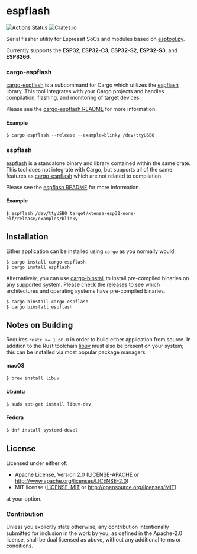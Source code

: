# espflash

[![Actions Status](https://github.com/esp-rs/espflash/workflows/CI/badge.svg)](https://github.com/esp-rs/espflash/actions?query=workflow%3A"CI")
![Crates.io](https://img.shields.io/crates/l/espflash)

Serial flasher utility for Espressif SoCs and modules based on [esptool.py].

Currently supports the **ESP32**, **ESP32-C3**, **ESP32-S2**, **ESP32-S3**, and **ESP8266**.

### cargo-espflash

[cargo-espflash] is a subcommand for Cargo which utilizes the [espflash] library. This tool integrates with your Cargo projects and handles compilation, flashing, and monitoring of target devices.

Please see the [cargo-espflash README] for more information.

#### Example

```shell
$ cargo espflash --release --example=blinky /dev/ttyUSB0
```

[cargo-espflash readme]: https://github.com/esp-rs/espflash/blob/master/cargo-espflash/README.md

### espflash

[espflash] is a standalone binary and library contained within the same crate. This tool does not integrate with Cargo, but supports all of the same features as [cargo-espflash] which are not related to compilation.

Please see the [espflash README] for more information.

#### Example

```shell
$ espflash /dev/ttyUSB0 target/xtensa-esp32-none-elf/release/examples/blinky
```

[espflash readme]: https://github.com/esp-rs/espflash/blob/master/espflash/README.md
[esptool.py]: https://github.com/espressif/esptool
[cargo-espflash]: https://github.com/esp-rs/espflash/tree/master/cargo-espflash
[espflash]: https://github.com/esp-rs/espflash/tree/master/espflash

## Installation

Either application can be installed using `cargo` as you normally would:

```shell
$ cargo install cargo-espflash
$ cargo install espflash
```

Alternatively, you can use [cargo-binstall] to install pre-compiled binaries on any supported system. Please check the [releases] to see which architectures and operating systems have pre-compiled binaries.

```shell
$ cargo binstall cargo-espflash
$ cargo binstall espflash
```

[cargo-binstall]: https://github.com/ryankurte/cargo-binstall
[releases]: https://github.com/esp-rs/espflash/releases

## Notes on Building

Requires `rustc >= 1.60.0` in order to build either application from source. In addition to the Rust toolchain [libuv](https://libuv.org/) must also be present on your system; this can be installed via most popular package managers.

#### macOS

```bash
$ brew install libuv
```

#### Ubuntu

```bash
$ sudo apt-get install libuv-dev
```

#### Fedora

```bash
$ dnf install systemd-devel
```

## License

Licensed under either of:

- Apache License, Version 2.0 ([LICENSE-APACHE](LICENSE-APACHE) or http://www.apache.org/licenses/LICENSE-2.0)
- MIT license ([LICENSE-MIT](LICENSE-MIT) or http://opensource.org/licenses/MIT)

at your option.

### Contribution

Unless you explicitly state otherwise, any contribution intentionally submitted for inclusion in
the work by you, as defined in the Apache-2.0 license, shall be dual licensed as above, without
any additional terms or conditions.
